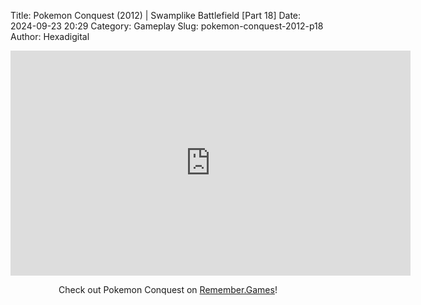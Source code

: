 Title: Pokemon Conquest (2012) | Swamplike Battlefield [Part 18]
Date: 2024-09-23 20:29
Category: Gameplay
Slug: pokemon-conquest-2012-p18
Author: Hexadigital

<center><iframe src="https://www.youtube.com/embed/1oGOishDtyg?feature=oembed" allow="accelerometer; autoplay; encrypted-media; gyroscope; picture-in-picture" width="640" height="360" frameborder="0"></iframe>

Check out Pokemon Conquest on [Remember.Games](https://remember.games/game/408/pokemon-conquest/)!</center>